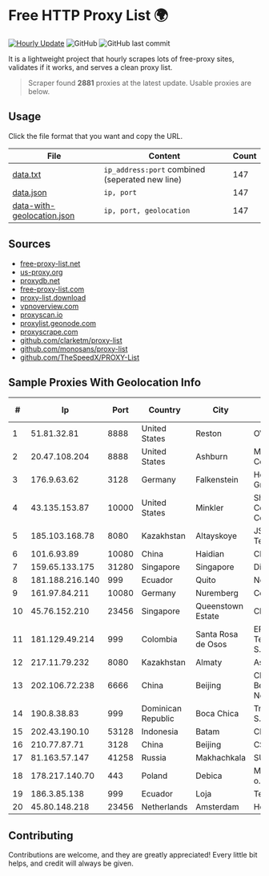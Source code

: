 
# Free HTTP Proxy List 🌍

[![Hourly Update](https://github.com/mertguvencli/http-proxy-list/actions/workflows/main.yml/badge.svg?branch=main)](https://github.com/mertguvencli/http-proxy-list/actions/workflows/main.yml)
![GitHub](https://img.shields.io/github/license/mertguvencli/http-proxy-list)
![GitHub last commit](https://img.shields.io/github/last-commit/mertguvencli/http-proxy-list)

It is a lightweight project that hourly scrapes lots of free-proxy sites, validates if it works, and serves a clean proxy list.


> Scraper found **2881** proxies at the latest update. Usable proxies are below.

## Usage

Click the file format that you want and copy the URL.


|File|Content|Count|
|----|-------|-----|
|[data.txt](https://raw.githubusercontent.com/mertguvencli/http-proxy-list/main/proxy-list/data.txt)|`ip_address:port` combined (seperated new line)|147|
|[data.json](https://raw.githubusercontent.com/mertguvencli/http-proxy-list/main/proxy-list/data.json)|`ip, port`|147|
|[data-with-geolocation.json](https://raw.githubusercontent.com/mertguvencli/http-proxy-list/main/proxy-list/data-with-geolocation.json)|`ip, port, geolocation`|147|

## Sources

* [free-proxy-list.net](https://free-proxy-list.net)
* [us-proxy.org](https://www.us-proxy.org)
* [proxydb.net](http://proxydb.net)
* [free-proxy-list.com](https://free-proxy-list.com/?page=&port=&type%5B%5D=http&type%5B%5D=https&up_time=0&search=Search)
* [proxy-list.download](https://www.proxy-list.download/HTTP)
* [vpnoverview.com](https://vpnoverview.com/privacy/anonymous-browsing/free-proxy-servers)
* [proxyscan.io](https://www.proxyscan.io)
* [proxylist.geonode.com](https://proxylist.geonode.com/api/proxy-list?limit=300&page=1&sort_by=lastChecked&sort_type=desc&protocols=http,https)
* [proxyscrape.com](https://api.proxyscrape.com/v2/?request=displayproxies&protocol=http&timeout=10000&country=all&ssl=all&anonymity=all)
* [github.com/clarketm/proxy-list](https://raw.githubusercontent.com/clarketm/proxy-list/master/proxy-list-raw.txt)
* [github.com/monosans/proxy-list](https://raw.githubusercontent.com/monosans/proxy-list/main/proxies/http.txt)
* [github.com/TheSpeedX/PROXY-List](https://raw.githubusercontent.com/TheSpeedX/PROXY-List/master/http.txt)


## Sample Proxies With Geolocation Info

|#|Ip|Port|Country|City|Internet Service Provider|
|-|--|----|-------|----|-------------------------|
|1|51.81.32.81|8888|United States|Reston|OVH SAS|
|2|20.47.108.204|8888|United States|Ashburn|Microsoft Corporation|
|3|176.9.63.62|3128|Germany|Falkenstein|Hetzner Online GmbH|
|4|43.135.153.87|10000|United States|Minkler|Shenzhen Tencent Computer Systems Company Limited|
|5|185.103.168.78|8080|Kazakhstan|Altayskoye|JSC Alma Telecommunications|
|6|101.6.93.89|10080|China|Haidian|CERNET|
|7|159.65.133.175|31280|Singapore|Singapore|DigitalOcean, LLC|
|8|181.188.216.140|999|Ecuador|Quito|Nedetel S.A|
|9|161.97.84.211|10080|Germany|Nuremberg|Contabo GmbH|
|10|45.76.152.210|23456|Singapore|Queenstown Estate|Choopa|
|11|181.129.49.214|999|Colombia|Santa Rosa de Osos|EPM Telecomunicaciones S.A. E.S.P.|
|12|217.11.79.232|8080|Kazakhstan|Almaty|Aspan telecom|
|13|202.106.72.238|6666|China|Beijing|China Unicom Beijing Province Network|
|14|190.8.38.83|999|Dominican Republic|Boca Chica|Trilogy Dominicana, S.A.|
|15|202.43.190.10|53128|Indonesia|Batam|CEPATNET|
|16|210.77.87.71|3128|China|Beijing|CSTNET|
|17|81.163.57.147|41258|Russia|Makhachkala|SUBNET05|
|18|178.217.140.70|443|Poland|Debica|Multinet 24 Sp. Z o.o|
|19|186.3.85.138|999|Ecuador|Loja|Telconet S.A|
|20|45.80.148.218|23456|Netherlands|Amsterdam|Hostgw SRL|



## Contributing

Contributions are welcome, and they are greatly appreciated! Every
little bit helps, and credit will always be given.

